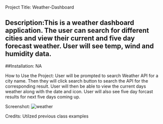 Project Title: Weather-Dashboard

## Description:This is a weather dashboard application. The user can search for different cities and view their current and five day forecast weather. User will see temp, wind and humidity data. 

##Installation: NA

How to Use the Project:  User will be prompted to search Weather API for a city name. Then they will click search button to search the API for the corresponding result. User will then be able to view the current days weather along with the date and icon. User will also see five day forcast results for next five days coming up. 

Screenshot:
![weather](https://github.com/elainefmartinez/Weather-Dashboard/assets/85318206/2237257f-a3ea-4a88-bc52-3426121b1dc7)

Credits: Utilzed previous class examples
